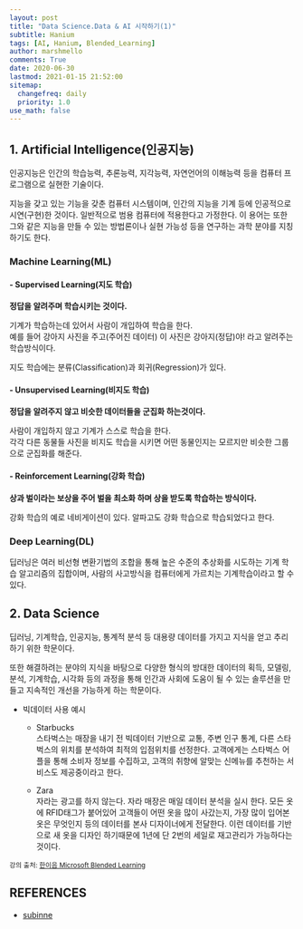 ```yaml
---
layout: post
title: "Data Science.Data & AI 시작하기(1)"
subtitle: Hanium
tags: [AI, Hanium, Blended_Learning]
author: marshmello
comments: True
date: 2020-06-30
lastmod: 2021-01-15 21:52:00
sitemap:
  changefreq: daily
  priority: 1.0
use_math: false
---
```


## 1. Artificial Intelligence(인공지능)

인공지능은 인간의 학습능력, 추론능력, 지각능력, 자연언어의 이해능력 등을 컴퓨터 프로그램으로 실현한 기술이다.

지능을 갖고 있는 기능을 갖춘 컴퓨터 시스템이며, 인간의 지능을 기계 등에 인공적으로 시연(구현)한 것이다. 일반적으로 범용 컴퓨터에 적용한다고 가정한다. 이 용어는 또한 그와 같은 지능을 만들 수 있는 방법론이나 실현 가능성 등을 연구하는 과학 분야를 지칭하기도 한다.

### Machine Learning(ML)

#### - Supervised Learning(지도 학습)

<b>정답을 알려주며 학습시키는 것이다.</b>

기계가 학습하는데 있어서 사람이 개입하여 학습을 한다.  
예를 들어 강아지 사진을 주고(주어진 데이터) 이 사진은 강아지(정답)야! 라고 알려주는 학습방식이다.

지도 학습에는 분류(Classification)과 회귀(Regression)가 있다.

#### - Unsupervised Learning(비지도 학습)

<b>정답을 알려주지 않고 비슷한 데이터들을 군집화 하는것이다.</b>

사람이 개입하지 않고 기계가 스스로 학습을 한다.  
각각 다른 동물들 사진을 비지도 학습을 시키면 어떤 동물인지는 모르지만 비슷한 그룹으로 군집화를 해준다.

#### - Reinforcement Learning(강화 학습)

<b>상과 벌이라는 보상을 주어 벌을 최소화 하며 상을 받도록 학습하는 방식이다.</b>

강화 학습의 예로 네비게이션이 있다. 알파고도 강화 학습으로 학습되었다고 한다.

### Deep Learning(DL)

딥러닝은 여러 비선형 변환기법의 조합을 통해 높은 수준의 추상화를 시도하는 기계 학습 알고리즘의 집합이며, 사람의 사고방식을 컴퓨터에게 가르치는 기계학습이라고 할 수 있다.

## 2. Data Science

딥러닝, 기계학습, 인공지능, 통계적 분석 등 대용량 데이터를 가지고 지식을 얻고 추리하기 위한 학문이다.

또한 해결하려는 분야의 지식을 바탕으로 다양한 형식의 방대한 데이터의 획득, 모델링, 분석, 기계학습, 시각화 등의 과정을 통해 인간과 사회에 도움이 될 수 있는 솔루션을 만들고 지속적인 개선을 가능하게 하는 학문이다.

- 빅데이터 사용 예시

  - Starbucks  
    스타벅스는 매장을 내기 전 빅데이터 기반으로 교통, 주변 인구 통계, 다른 스타벅스의 위치를 분석하여 최적의 입점위치를 선정한다. 고객에게는 스타벅스 어플을 통해 소비자 정보를 수집하고, 고객의 취향에 알맞는 신메뉴를 추천하는 서비스도 제공중이라고 한다.

  - Zara  
    자라는 광고를 하지 않는다. 자라 매장은 매일 데이터 분석을 실시 한다. 모든 옷에 RFID태그가 붙어있어 고객들이 어떤 옷을 많이 사갔는지, 가장 많이 입어본 옷은 무엇인지 등의 데이터를 본사 디자이너에게 전달한다. 이런 데이터를 기반으로 새 옷을 디자인 하기때문에 1년에 단 2번의 세일로 재고관리가 가능하다는 것이다.

<sub>강의 출처: [한이음 Microsoft Blended Learning](https://edu.hanium.or.kr/courses/course-v1:Squarenet+SQN101x+2020_T2/info)</sub>

## REFERENCES

- [subinne](https://subinne.tistory.com/391)
